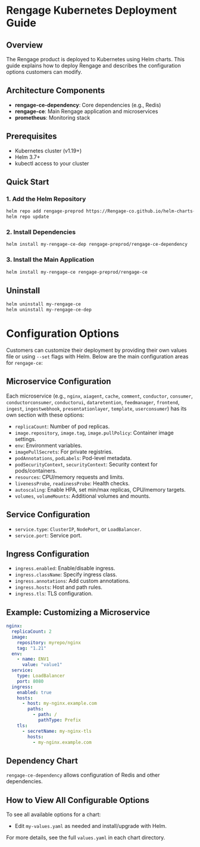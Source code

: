 # Rengage Kubernetes Deployment Guide

## Overview

The Rengage product is deployed to Kubernetes using Helm charts. This guide explains how to deploy Rengage and describes the configuration options customers can modify.

## Architecture Components

- **rengage-ce-dependency**: Core dependencies (e.g., Redis)
- **rengage-ce**: Main Rengage application and microservices
- **prometheus**: Monitoring stack

## Prerequisites

- Kubernetes cluster (v1.19+)
- Helm 3.7+
- kubectl access to your cluster

## Quick Start

### 1. Add the Helm Repository

```bash
helm repo add rengage-preprod https://Rengage-co.github.io/helm-charts-preprod
helm repo update
```

### 2. Install Dependencies

```bash
helm install my-rengage-ce-dep rengage-preprod/rengage-ce-dependency
```

### 3. Install the Main Application
```bash
helm install my-rengage-ce rengage-preprod/rengage-ce
```

## Uninstall
```bash
helm uninstall my-rengage-ce
helm uninstall my-rengage-ce-dep
```

# Configuration Options

Customers can customize their deployment by providing their own values file or using `--set` flags with Helm. Below are the main configuration areas for `rengage-ce`:

## Microservice Configuration

Each microservice (e.g., `nginx`, `aiagent`, `cache`, `comment`, `conductor`, `consumer`, `conductorconsumer`, `conductorui`, `dataretention`, `feedmanager`, `frontend`, `ingest`, `ingestwebhook`, `presentationlayer`, `template`, `userconsumer`) has its own section with these options:

- `replicaCount`: Number of pod replicas.
- `image.repository`, `image.tag`, `image.pullPolicy`: Container image settings.
- `env`: Environment variables.
- `imagePullSecrets`: For private registries.
- `podAnnotations`, `podLabels`: Pod-level metadata.
- `podSecurityContext`, `securityContext`: Security context for pods/containers.
- `resources`: CPU/memory requests and limits.
- `livenessProbe`, `readinessProbe`: Health checks.
- `autoscaling`: Enable HPA, set min/max replicas, CPU/memory targets.
- `volumes`, `volumeMounts`: Additional volumes and mounts.

## Service Configuration

- `service.type`: `ClusterIP`, `NodePort`, or `LoadBalancer`.
- `service.port`: Service port.

## Ingress Configuration

- `ingress.enabled`: Enable/disable ingress.
- `ingress.className`: Specify ingress class.
- `ingress.annotations`: Add custom annotations.
- `ingress.hosts`: Host and path rules.
- `ingress.tls`: TLS configuration.

## Example: Customizing a Microservice
```yaml
nginx:
  replicaCount: 2
  image:
    repository: myrepo/nginx
    tag: "1.21"
  env:
    - name: ENV1
      value: "value1"
  service:
    type: LoadBalancer
    port: 8080
  ingress:
    enabled: true
    hosts:
      - host: my-nginx.example.com
        paths:
          - path: /
            pathType: Prefix
    tls:
      - secretName: my-nginx-tls
        hosts:
          - my-nginx.example.com
```

## Dependency Chart

`rengage-ce-dependency` allows configuration of Redis and other dependencies.

## How to View All Configurable Options

To see all available options for a chart:

- Edit `my-values.yaml` as needed and install/upgrade with Helm.

For more details, see the full `values.yaml` in each chart directory.